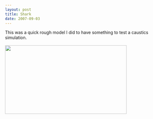```yaml
---
layout: post
title: Shark
date: 2007-09-03
---
```

This was a quick rough model I did to have something to test a caustics simulation.<br /><br /><a onblur="try {parent.deselectBloggerImageGracefully();} catch(e) {}" href="http://4.bp.blogspot.com/_zdYMSK7YuAA/SarffqSZ6zI/AAAAAAAAFFg/yJZq9g5dHDY/s1600-h/shark_render_web_full.jpg"><img style="float:left; margin:0 10px 10px 0;cursor:pointer; cursor:hand;width: 400px; height: 225px;" src="http://4.bp.blogspot.com/_zdYMSK7YuAA/SarffqSZ6zI/AAAAAAAAFFg/yJZq9g5dHDY/s400/shark_render_web_full.jpg" border="0" alt="" id="BLOGGER_PHOTO_ID_5308300845829974834" /></a>
